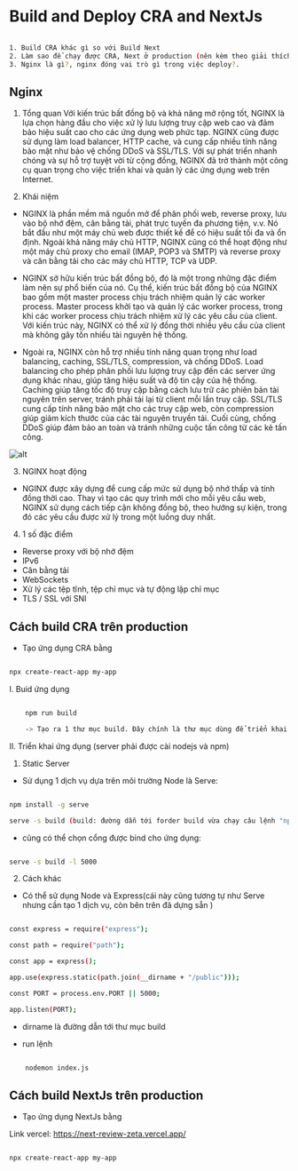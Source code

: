 # Build and Deploy CRA and NextJs

```bash

1. Build CRA khác gì so với Build Next
2. Làm sao để chạy được CRA, Next ở production (nên kèm theo giải thích)
3. Nginx là gì?, nginx đóng vai trò gì trong việc deploy?.


```

## Nginx

1. Tổng quan
   Với kiến trúc bất đồng bộ và khả năng mở rộng tốt, NGINX là lựa chọn hàng đầu cho việc xử lý lưu lượng truy cập web cao và đảm bảo hiệu suất cao cho các ứng dụng web phức tạp. NGINX cũng được sử dụng làm load balancer, HTTP cache, và cung cấp nhiều tính năng bảo mật như bảo vệ chống DDoS và SSL/TLS. Với sự phát triển nhanh chóng và sự hỗ trợ tuyệt vời từ cộng đồng, NGINX đã trở thành một công cụ quan trọng cho việc triển khai và quản lý các ứng dụng web trên Internet.

2. Khái niệm

- NGINX là phần mềm mã nguồn mở để phân phối web, reverse proxy, lưu vào bộ nhớ đệm, cân bằng tải, phát trực tuyến đa phương tiện, v.v. Nó bắt đầu như một máy chủ web được thiết kế để có hiệu suất tối đa và ổn định. Ngoài khả năng máy chủ HTTP, NGINX cũng có thể hoạt động như một máy chủ proxy cho email (IMAP, POP3 và SMTP) và reverse proxy và cân bằng tải cho các máy chủ HTTP, TCP và UDP.

- NGINX sở hữu kiến trúc bất đồng bộ, đó là một trong những đặc điểm làm nên sự phổ biến của nó. Cụ thể, kiến trúc bất đồng bộ của NGINX bao gồm một master process chịu trách nhiệm quản lý các worker process. Master process khởi tạo và quản lý các worker process, trong khi các worker process chịu trách nhiệm xử lý các yêu cầu của client. Với kiến trúc này, NGINX có thể xử lý đồng thời nhiều yêu cầu của client mà không gây tốn nhiều tài nguyên hệ thống.

- Ngoài ra, NGINX còn hỗ trợ nhiều tính năng quan trọng như load balancing, caching, SSL/TLS, compression, và chống DDoS. Load balancing cho phép phân phối lưu lượng truy cập đến các server ứng dụng khác nhau, giúp tăng hiệu suất và độ tin cậy của hệ thống. Caching giúp tăng tốc độ truy cập bằng cách lưu trữ các phiên bản tài nguyên trên server, tránh phải tải lại từ client mỗi lần truy cập. SSL/TLS cung cấp tính năng bảo mật cho các truy cập web, còn compression giúp giảm kích thước của các tài nguyên truyền tải. Cuối cùng, chống DDoS giúp đảm bảo an toàn và tránh những cuộc tấn công từ các kẻ tấn công.

![alt](https://cloud.z.com/vn/wp-content/uploads/2023/03/Screenshot_1.jpg)

3. NGINX hoạt động

- NGINX được xây dựng để cung cấp mức sử dụng bộ nhớ thấp và tính đồng thời cao. Thay vì tạo các quy trình mới cho mỗi yêu cầu web, NGINX sử dụng cách tiếp cận không đồng bộ, theo hướng sự kiện, trong đó các yêu cầu được xử lý trong một luồng duy nhất.

4. 1 số đặc điểm

- Reverse proxy với bộ nhớ đệm
- IPv6
- Cân bằng tải
- WebSockets
- Xử lý các tệp tĩnh, tệp chỉ mục và tự động lập chỉ mục
- TLS / SSL với SNI

## Cách build CRA trên production

- Tạo ứng dụng CRA bằng

```bash

npx create-react-app my-app

```

I. Buid ứng dụng

```bash

    npm run build

    -> Tạo ra 1 thư mục build. Đây chính là thư mục dùng để triển khai.

```

II. Triển khai ứng dụng (server phải được cài nodejs và npm)

1. Static Server

- Sử dụng 1 dịch vụ dựa trên môi trường Node là Serve:

```bash

npm install -g serve

serve -s build (build: đường dẫn tới forder build vừa chạy câu lệnh "npm run build")

```

- cũng có thể chọn cổng được bind cho ứng dụng:

```bash

serve -s build -l 5000

```

2. Cách khác

- Có thể sử dụng Node và Express(cái này cũng tương tự như Serve nhưng cần tạo 1 dịch vụ, còn bên trên đã dựng sẵn )

```bash

const express = require("express");

const path = require("path");

const app = express();

app.use(express.static(path.join(__dirname + "/public")));

const PORT = process.env.PORT || 5000;

app.listen(PORT);


```

- dirname là đường dẫn tới thư mục build

- run lệnh

```bash

    nodemon index.js

```

## Cách build NextJs trên production

- Tạo ứng dụng NextJs bằng

Link vercel: https://next-review-zeta.vercel.app/

```bash

npx create-react-app my-app

```
